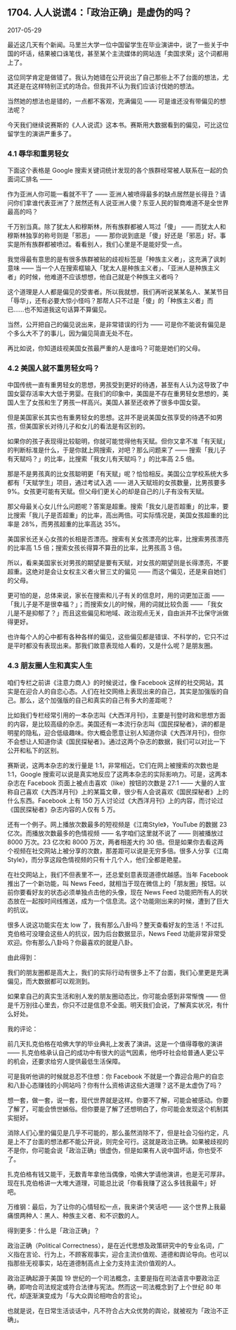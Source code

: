 ## 1704. 人人说谎4：「政治正确」是虚伪的吗？

2017-05-29

最近这几天有个新闻。马里兰大学一位中国留学生在毕业演讲中，说了一些关于中国的坏话，结果被口诛笔伐，甚至某个主流媒体的网站连「卖国求荣」这个词都用上了。

这位同学肯定是做错了。我认为她错在公开说出了自己那些上不了台面的想法，尤其还是在这样特别正式的场合。但我并不认为我们应该讨伐她的想法。

当然她的想法也是错的，一点都不客观，充满偏见 —— 可是谁还没有带偏见的想法呢？

今天我们继续说赛斯的《人人说谎》这本书。赛斯用大数据看到的偏见，可比这位留学生的演讲严重多了。 

### 4.1 辱华和重男轻女

下面这个表格是 Google 搜索关键词统计发现的各个族群经常被人联系在一起的负面词汇排名 —— 

作为亚洲人你可能一看就不干了 —— 亚洲人被喷得最多的缺点居然是长得丑？请问你们拿谁代表亚洲了？居然还有人说亚洲人傻？东亚人民的智商难道不是全世界最高的吗？

千万别当真。除了犹太人和穆斯林，所有族群都被人骂过「傻」 —— 而犹太人和穆斯林独享的称号则是「邪恶」 —— 那你说到底是「傻」好还是「邪恶」好。事实是所有族群都被喷过。看看别人，我们心里是不是能好受一点。

我觉得最有意思的是有很多族群被贴的歧视标签是「种族主义者」，这充满了讽刺意味 —— 当一个人在搜索框输入「犹太人是种族主义者」、「亚洲人是种族主义者」的时候，他难道不应该想想，他自己就是个种族主义者吗？

这个道理是人人都是偏见的受害者。所以我就想，我们再听说某某名人、某某节目「辱华」，还有必要大惊小怪吗？那帮人只不过是「傻」的「种族主义者」而已……也不知道我这句话算不算偏见。

当然，公开把自己的偏见说出来，是非常错误的行为 —— 可是你不能说有偏见是个多么大不了的事儿，因为偏见简直无处不在。

再比如说，你知道歧视美国女孩最严重的人是谁吗？可能是她们的父母。 

### 4.2 美国人就不重男轻女吗？

中国传统一直有重男轻女的思想，男孩受到更好的待遇，甚至有人认为这导致了中国女婴存活率大大低于男婴。在我们的印象中，美国是不存在重男轻女思想的，美国人生了女孩和生了男孩一样高兴。美国人甚至还收养了很多中国女婴。

但是美国家长其实也有重男轻女的思想。这并不是说美国女孩享受的待遇不如男孩，但美国家长对待儿子和女儿的看法是有区别的。

如果你的孩子表现得比较聪明，你就可能觉得他有天赋。但你又拿不准「有天赋」的判断标准是什么，于是你就上网搜索，对吧？那么问题来了 —— 搜索「我儿子有天赋吗？」的比率，比搜索「我女儿有天赋吗？」的比率高 2.5 倍。

那是不是男孩真的比女孩聪明更「有天赋」呢？恰恰相反。美国公立学校系统大多都有「天赋学生」项目，通过考试入选 —— 进入天赋班的女孩数量，比男孩要多 9%。女孩更可能有天赋。但父母们更关心的却是自己的儿子有没有天赋。

那父母最关心女儿什么问题呢？答案是超重。搜索「我女儿是否超重」的比率，要比搜索「我儿子是否超重」的比率，高出两倍。可实际情况是，美国女孩超重的比率是 28%，而男孩超重的比率高达 35%。

美国家长还关心女孩的长相是否漂亮。搜索有关女孩漂亮的比率，比搜索男孩漂亮的比率高 1.5 倍；搜索女孩长得算不算丑的比率，比男孩高 3 倍。

所以，看来美国家长对男孩的期望是要有天赋，对女孩的期望则是长得漂亮，不要超重。这绝对是会让女权主义者火冒三丈的偏见 —— 而这个偏见，还是来自她们的父母。

更可怕的是，总体来说，家长在搜索和儿子有关的信息时，用的词更加正面 —— 「我儿子是不是很幸福？」；而搜索女儿的时候，用的词就比较负面 —— 「我女儿是不是抑郁了？」而且这些偏见和地域、政治观点无关，自由派并不比保守派做得更好。

也许每个人的心中都有各种各样的偏见，这些偏见都是错误、不科学的，它只不过是平时都没有表现出来。那我们故意表现给人看的，又是什么呢？是朋友圈。 

### 4.3 朋友圈人生和真实人生

咱们专栏之前讲《注意力商人》的时候说过，像 Facebook 这样的社交网站，其实是在迎合人的自恋心态。人们在社交网络上表现出来的自己，其实是加强版的自己。那么，这个加强版的自己和真实的自己有多大的差距呢？

比如我们专栏经常引用的一本杂志叫《大西洋月刊》，主要是刊登时政和思想方面的内容，是比较高级的杂志。美国还有一本流行杂志叫《国民探秘者》，讲的都是明星的隐私，迎合低级趣味。你大概会愿意让别人知道你读《大西洋月刊》，但你不会想让人知道你读《国民探秘者》。通过这两个杂志的数据，我们可以对比一下公开和私下的区别。

赛斯说，这两本杂志的发行量是 1:1，非常相近。它们在网上被搜索的次数也是 1:1，Google 搜索可以说是真实地反应了这两本杂志的实际影响力。可是，这两本杂志在 Facebook 页面上被点击喜欢（like）按钮的次数是 27:1 —— 大量的人宣称自己喜欢《大西洋月刊》上的某篇文章，很少有人会说喜欢《国民探秘者》上的什么东西。Facebook 上有 150 万人讨论过《大西洋月刊》上的内容，而讨论过《国民探秘者》杂志内容的人仅有 5 万。

还有一个例子。网上播放次数最多的短视频是《江南Style》，YouTube 的数据 23 亿次。而播放次数最多的色情视频 —— 名字咱们这里就不说了 —— 则被播放过 8000 万次。23 亿次和 8000 万次，两者相差大约 30 倍。但是如果你去看这两个视频在社交网站上被分享的次数，那差距可以说是无穷多倍。很多人分享《江南Style》，而分享这段色情视频的只有十几个人，他们全都是艳星。

在社交网站上，我们不但表里不一，还总爱刻意表现道德优越感。当年 Facebook 推出了一个新功能，叫 News Feed，就相当于现在微信上的「朋友圈」按钮。以前你要看好友的状态必须单独点击他的头像，现在 News Feed 功能把所有人的状态放在一起按时间线推送，成为一个信息流。这个功能刚出来的时候，遭到了巨大的抗议。

很多人说这功能实在太 low 了，我有那么八卦吗？整天查看好友的生活！不过扎克伯格可没理会这些人的抗议，因为后台数据显示，News Feed 功能非常非常受欢迎。你有那么八卦吗？你最喜欢的就是八卦。

由此得到：

我们的朋友圈都是高大上，我们的实际行动有很多上不了台面，我们心里更是充满偏见，而大数据都可以观测到。

如果拿自己的真实生活和别人发的朋友圈动态比，你可能会感到非常惭愧 —— 但是千万别往心里去，你只不过是信息不全面。明天我们会说，了解真实状况，有什么好处。 

我的评论：

前几天扎克伯格在哈佛大学的毕业典礼上发表了演讲。这是一个值得尊敬的演讲 —— 扎克伯格承认自己的成功中有很大的运气因素，他呼吁社会给普通人更公平的机会，还要求给穷人提供最低生活保障。

可是我听他讲的时候就总忍不住想：你 Facebook 不就是一个靠迎合用户的自恋和八卦心态赚钱的小网站吗？你有什么资格讲这些大道理？这不是太虚伪了吗？

想一套，做一套，说一套，现代世界就是这样。你要不了解，可能会被感动。你要了解了，可能会愤世嫉俗。但你要是了解了还想明白了，你可能会发现这个机制其实挺好。

消除人们心里的偏见是几乎不可能的，那么虽然消除不了，但是社会习俗约定，凡是上不了台面的想法都不能公开说，则完全可行。这就是政治正确。如果被歧视的不是你，你可能会说「政治正确」很虚伪，但是如果有人说中国坏话，你也受不了。

扎克伯格有钱又能干，无数青年拿他当偶像，哈佛大学请他演讲，也是无可厚非。现在扎克伯格讲一大堆大道理，可能总比说「你看我赚了这么多钱我最牛」好吧。 

万维钢：最后，为了让你的心情轻松一点，我来讲个笑话吧 —— 这个世界上我最痛恨两种人：黑人、种族主义者、和不识数的人。 

得到更多：什么是「政治正确」？

政治正确（Political Correctness），是在近代思想及政策研究中的专业名词，广义指在言论、行为上，不顾客观事实，迎合主流价值观、道德和舆论导向。也可以指那些无视事实，站在道德制高点上全力支持主流价值观的人。

政治正确起源于美国 19 世纪的一个司法概念，主要是指在司法语言中要政治正确，即吻合司法规定或符合法律与宪法。然而这一司法概念到了上个世纪 80 年代，却逐渐演变成为「与大众舆论相吻合的言论」。

也就是说，在日常生活谈话中，凡不符合占大众优势的舆论，就被视为「政治不正确」。